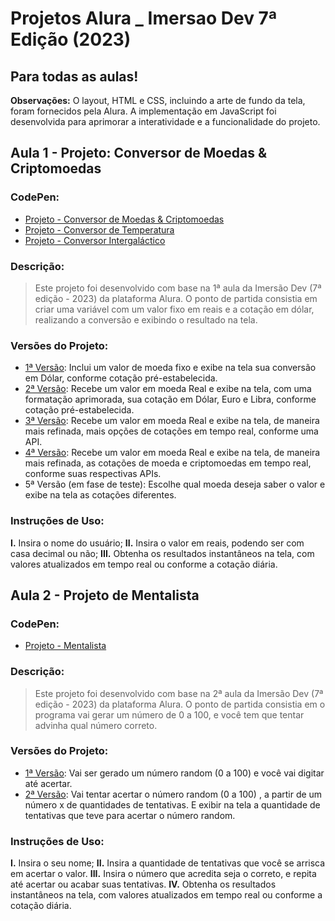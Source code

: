 # Projetos Alura _ Imersao Dev 7ª Edição (2023)

## **Para todas as aulas!**
**Observações:** O layout, HTML e CSS, incluindo a arte de fundo da tela, foram fornecidos pela Alura. A implementação em JavaScript foi desenvolvida para aprimorar a interatividade e a funcionalidade do projeto.

## Aula 1 - Projeto: Conversor de Moedas & Criptomoedas

### **CodePen:**

- [Projeto - Conversor de Moedas & Criptomoedas](https://codepen.io/pen?template=oNmqeVW)
- [Projeto - Conversor de Temperatura](https://codepen.io/guilhermebpinheiro/pen/rNPdGYj)
- [Projeto - Conversor Intergaláctico](https://codepen.io/guilhermebpinheiro/pen/dyamVdK)

### **Descrição:**

> Este projeto foi desenvolvido com base na 1ª aula da Imersão Dev (7ª edição - 2023) da plataforma Alura. O ponto de partida consistia em criar uma variável com um valor fixo em reais e a cotação em dólar, realizando a conversão e exibindo o resultado na tela.

### **Versões do Projeto:**

- [1ª Versão](https://github.com/GuilhermeBPinheiro/ProjetosAlura_ImersaoDev7/blob/main/js_conversorMoedas/script_v1.js): Inclui um valor de moeda fixo e exibe na tela sua conversão em Dólar, conforme cotação pré-estabelecida.
- [2ª Versão](https://github.com/GuilhermeBPinheiro/ProjetosAlura_ImersaoDev7/blob/main/js_conversorMoedas/script_v2.js): Recebe um valor em moeda Real e exibe na tela, com uma formatação aprimorada, sua cotação em Dólar, Euro e Libra, conforme cotação pré-estabelecida.
- [3ª Versão](https://github.com/GuilhermeBPinheiro/ProjetosAlura_ImersaoDev7/blob/main/js_conversorMoedas/script_v3.js): Recebe um valor em moeda Real e exibe na tela, de maneira mais refinada, mais opções de cotações em tempo real, conforme uma API.
- [4ª Versão](https://github.com/GuilhermeBPinheiro/ProjetosAlura_ImersaoDev7/blob/main/js_conversorMoedas/script_v4.js): Recebe um valor em moeda Real e exibe na tela, de maneira mais refinada, as cotações de moeda e criptomoedas em tempo real, conforme suas respectivas APIs.
- 5ª Versão (em fase de teste): Escolhe qual moeda deseja saber o valor e exibe na tela as cotações diferentes.

### **Instruções de Uso:**
**I.** Insira o nome do usuário;
**II.** Insira o valor em reais, podendo ser com casa decimal ou não;
**III.** Obtenha os resultados instantâneos na tela, com valores atualizados em tempo real ou conforme a cotação diária.

## Aula 2 - Projeto de Mentalista

### **CodePen:**

- [Projeto - Mentalista](https://codepen.io/guilhermebpinheiro/pen/GRzxBBo)
  
### **Descrição:**

> Este projeto foi desenvolvido com base na 2ª aula da Imersão Dev (7ª edição - 2023) da plataforma Alura. O ponto de partida consistia em o programa vai gerar um número de 0 a 100, e você tem que tentar advinha qual número correto.

### **Versões do Projeto:**

- [1ª Versão](https://github.com/GuilhermeBPinheiro/ProjetosAlura_ImersaoDev7/blob/main/js_Mentalista/script_v1.js): Vai ser gerado um número random (0 a 100) e você vai digitar até acertar. 
- [2ª Versão](https://github.com/GuilhermeBPinheiro/ProjetosAlura_ImersaoDev7/blob/main/js_Mentalista/script_v2.js): Vai tentar acertar o número random (0 a 100) , a partir de um número x de quantidades de tentativas.  E exibir na tela a quantidade de tentativas que teve para acertar o número random.

### **Instruções de Uso:**
**I.** Insira o seu nome;
**II.** Insira a quantidade de tentativas que você se arrisca em acertar o valor.
**III.** Insira o número que acredita seja o correto, e repita até acertar ou acabar suas tentativas. 
**IV.** Obtenha os resultados instantâneos na tela, com valores atualizados em tempo real ou conforme a cotação diária.
